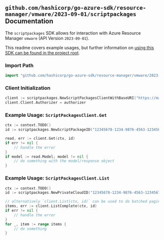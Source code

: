 
## `github.com/hashicorp/go-azure-sdk/resource-manager/vmware/2023-09-01/scriptpackages` Documentation

The `scriptpackages` SDK allows for interaction with Azure Resource Manager `vmware` (API Version `2023-09-01`).

This readme covers example usages, but further information on [using this SDK can be found in the project root](https://github.com/hashicorp/go-azure-sdk/tree/main/docs).

### Import Path

```go
import "github.com/hashicorp/go-azure-sdk/resource-manager/vmware/2023-09-01/scriptpackages"
```


### Client Initialization

```go
client := scriptpackages.NewScriptPackagesClientWithBaseURI("https://management.azure.com")
client.Client.Authorizer = authorizer
```


### Example Usage: `ScriptPackagesClient.Get`

```go
ctx := context.TODO()
id := scriptpackages.NewScriptPackageID("12345678-1234-9876-4563-123456789012", "example-resource-group", "privateCloudName", "scriptPackageName")

read, err := client.Get(ctx, id)
if err != nil {
	// handle the error
}
if model := read.Model; model != nil {
	// do something with the model/response object
}
```


### Example Usage: `ScriptPackagesClient.List`

```go
ctx := context.TODO()
id := scriptpackages.NewPrivateCloudID("12345678-1234-9876-4563-123456789012", "example-resource-group", "privateCloudName")

// alternatively `client.List(ctx, id)` can be used to do batched pagination
items, err := client.ListComplete(ctx, id)
if err != nil {
	// handle the error
}
for _, item := range items {
	// do something
}
```
